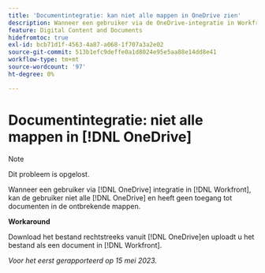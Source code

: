 ```yaml
---
title: 'Documentintegratie: kan niet alle mappen in OneDrive zien'
description: Wanneer een gebruiker via de OneDrive-integratie in Workfront toegang probeert te krijgen tot een document, kan de gebruiker niet alle OneDrive-mappen zien en heeft hij geen toegang tot documenten in de ontbrekende mappen.
feature: Digital Content and Documents
hidefromtoc: true
exl-id: bcb71d1f-4563-4a87-a068-1f707a3a2e02
source-git-commit: 513b1efc9deffe0a1d8024e95e5aa88e14dd8e41
workflow-type: tm+mt
source-wordcount: '97'
ht-degree: 0%

---
```


# Documentintegratie: niet alle mappen in [!DNL OneDrive]

>[!NOTE]
>
>Dit probleem is opgelost.

<!--

>[!NOTE]
>
>The Product team is currently evaluating this issue resolution, which might require product enhancements. Product enhancements are communicated in the Product Announcements and not with the Maintenance Updates.

-->

Wanneer een gebruiker via [!DNL OneDrive] integratie in [!DNL Workfront], kan de gebruiker niet alle [!DNL OneDrive] en heeft geen toegang tot documenten in de ontbrekende mappen.

**Workaround**

Download het bestand rechtstreeks vanuit [!DNL OneDrive]en uploadt u het bestand als een document in [!DNL Workfront].

_Voor het eerst gerapporteerd op 15 mei 2023._
